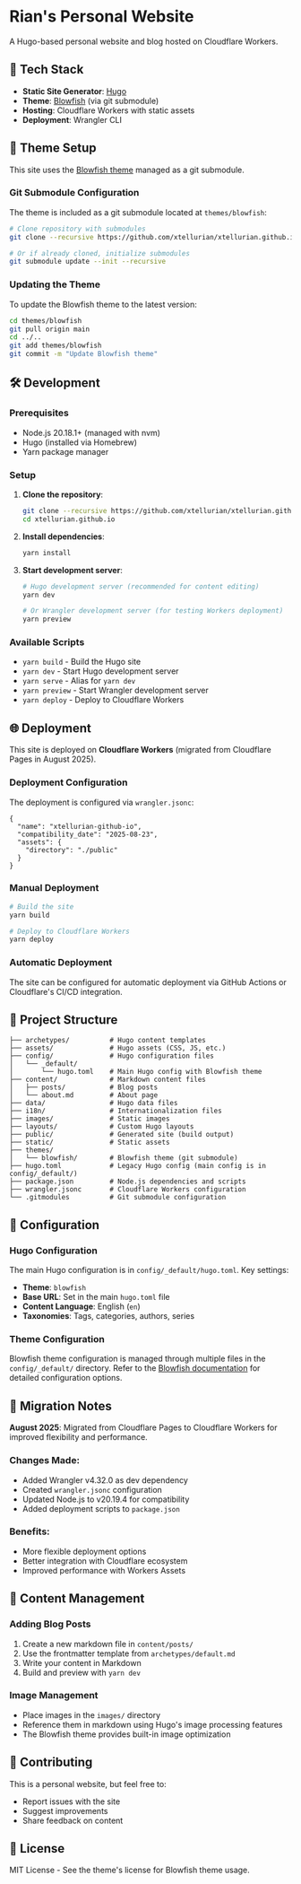 # Rian's Personal Website

A Hugo-based personal website and blog hosted on Cloudflare Workers.

## 🚀 Tech Stack

- **Static Site Generator**: [Hugo](https://gohugo.io/)
- **Theme**: [Blowfish](https://blowfish.page/) (via git submodule)
- **Hosting**: Cloudflare Workers with static assets
- **Deployment**: Wrangler CLI

## 🎨 Theme Setup

This site uses the [Blowfish theme](https://github.com/nunocoracao/blowfish) managed as a git submodule.

### Git Submodule Configuration

The theme is included as a git submodule located at `themes/blowfish`:

```bash
# Clone repository with submodules
git clone --recursive https://github.com/xtellurian/xtellurian.github.io.git

# Or if already cloned, initialize submodules
git submodule update --init --recursive
```

### Updating the Theme

To update the Blowfish theme to the latest version:

```bash
cd themes/blowfish
git pull origin main
cd ../..
git add themes/blowfish
git commit -m "Update Blowfish theme"
```

## 🛠️ Development

### Prerequisites

- Node.js 20.18.1+ (managed with nvm)
- Hugo (installed via Homebrew)
- Yarn package manager

### Setup

1. **Clone the repository**:
   ```bash
   git clone --recursive https://github.com/xtellurian/xtellurian.github.io.git
   cd xtellurian.github.io
   ```

2. **Install dependencies**:
   ```bash
   yarn install
   ```

3. **Start development server**:
   ```bash
   # Hugo development server (recommended for content editing)
   yarn dev
   
   # Or Wrangler development server (for testing Workers deployment)
   yarn preview
   ```

### Available Scripts

- `yarn build` - Build the Hugo site
- `yarn dev` - Start Hugo development server
- `yarn serve` - Alias for `yarn dev`
- `yarn preview` - Start Wrangler development server
- `yarn deploy` - Deploy to Cloudflare Workers

## 🌐 Deployment

This site is deployed on **Cloudflare Workers** (migrated from Cloudflare Pages in August 2025).

### Deployment Configuration

The deployment is configured via `wrangler.jsonc`:

```jsonc
{
  "name": "xtellurian-github-io",
  "compatibility_date": "2025-08-23",
  "assets": {
    "directory": "./public"
  }
}
```

### Manual Deployment

```bash
# Build the site
yarn build

# Deploy to Cloudflare Workers
yarn deploy
```

### Automatic Deployment

The site can be configured for automatic deployment via GitHub Actions or Cloudflare's CI/CD integration.

## 📁 Project Structure

```
├── archetypes/          # Hugo content templates
├── assets/              # Hugo assets (CSS, JS, etc.)
├── config/              # Hugo configuration files
│   └── _default/
│       └── hugo.toml    # Main Hugo config with Blowfish theme
├── content/             # Markdown content files
│   ├── posts/           # Blog posts
│   └── about.md         # About page
├── data/                # Hugo data files
├── i18n/                # Internationalization files
├── images/              # Static images
├── layouts/             # Custom Hugo layouts
├── public/              # Generated site (build output)
├── static/              # Static assets
├── themes/
│   └── blowfish/        # Blowfish theme (git submodule)
├── hugo.toml            # Legacy Hugo config (main config is in config/_default/)
├── package.json         # Node.js dependencies and scripts
├── wrangler.jsonc       # Cloudflare Workers configuration
└── .gitmodules          # Git submodule configuration
```

## 🔧 Configuration

### Hugo Configuration

The main Hugo configuration is in `config/_default/hugo.toml`. Key settings:

- **Theme**: `blowfish`
- **Base URL**: Set in the main `hugo.toml` file
- **Content Language**: English (`en`)
- **Taxonomies**: Tags, categories, authors, series

### Theme Configuration

Blowfish theme configuration is managed through multiple files in the `config/_default/` directory. Refer to the [Blowfish documentation](https://blowfish.page/docs/) for detailed configuration options.

## 🚀 Migration Notes

**August 2025**: Migrated from Cloudflare Pages to Cloudflare Workers for improved flexibility and performance.

### Changes Made:
- Added Wrangler v4.32.0 as dev dependency
- Created `wrangler.jsonc` configuration
- Updated Node.js to v20.19.4 for compatibility
- Added deployment scripts to `package.json`

### Benefits:
- More flexible deployment options
- Better integration with Cloudflare ecosystem
- Improved performance with Workers Assets

## 📝 Content Management

### Adding Blog Posts

1. Create a new markdown file in `content/posts/`
2. Use the frontmatter template from `archetypes/default.md`
3. Write your content in Markdown
4. Build and preview with `yarn dev`

### Image Management

- Place images in the `images/` directory
- Reference them in markdown using Hugo's image processing features
- The Blowfish theme provides built-in image optimization

## 🤝 Contributing

This is a personal website, but feel free to:
- Report issues with the site
- Suggest improvements
- Share feedback on content

## 📄 License

MIT License - See the theme's license for Blowfish theme usage.
